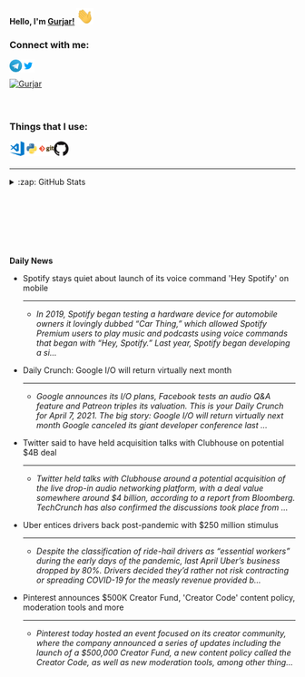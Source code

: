 #### Hello, I'm [Gurjar!](https://GurjarKing.github.io) <img src="https://raw.githubusercontent.com/ABSphreak/ABSphreak/master/gifs/Hi.gif" width="30px"></h2>


### Connect with me:

[<img align="left" alt="Gurjar | Telegram" width="22px" src="https://raw.githubusercontent.com/github/explore/80688e429a7d4ef2fca1e82350fe8e3517d3494d/topics/telegram/telegram.png" />][Telegram]
[<img align="left" alt="Gurjar | Twitter" width="22px" src="https://raw.githubusercontent.com/github/explore/80688e429a7d4ef2fca1e82350fe8e3517d3494d/topics/twitter/twitter.png" />][Twitter]
<br >
<br >
<a href="https://github.com/GurjarKing"><img src="https://komarev.com/ghpvc/?username=GurjarKing" alt="Gurjar" /></a> <br />
<br />
<br />
<!-- <br >

![](https://visitor-badge.glitch.me/badge?page_id=GurjarKing)

<br /> -->

### Things that I use:

[<img align="left" alt="Visual Studio Code" width="26px" src="https://raw.githubusercontent.com/github/explore/80688e429a7d4ef2fca1e82350fe8e3517d3494d/topics/visual-studio-code/visual-studio-code.png" />][VSCode]
[<img align="left" alt="Python" width="26px" src="https://raw.githubusercontent.com/github/explore/80688e429a7d4ef2fca1e82350fe8e3517d3494d/topics/python/python.png" />][Python]
[<img align="left" alt="Git" width="26px" src="https://raw.githubusercontent.com/github/explore/80688e429a7d4ef2fca1e82350fe8e3517d3494d/topics/git/git.png" />][Git]
[<img align="left" alt="GitHub" width="26px" src="https://raw.githubusercontent.com/github/explore/78df643247d429f6cc873026c0622819ad797942/topics/github/github.png" />][Github]

<br />
<br />

---
<details>
  <summary>:zap: GitHub Stats</summary>

<img align="left" alt="Gurjar's Github Stats" src="https://github-readme-stats.vercel.app/api?username=GurjarKing&show_icons=true&hide_border=true&count_private=true&include_all_commit=true&theme=algolia" />

</details>

<!-- ### 🔔 My latest tweet
<a href="https://twitter.com/Gurjar_King43" target="_blank">
	<img src="https://github.com/GurjarKing/GurjarKing/raw/master/tweet.png" width="70%" align="center" alt="Click to view on Twitter" title="My latest tweet, as an image"/>
</a> -->
<br>

<pre>

</pre>

<!-- **Quote of the hour:**

{qoth}

~ {qoth_author}
<pre>

</pre> -->
<br>
<pre>


</pre>
<strong>Daily News</strong>
  
  - Spotify stays quiet about launch of its voice command 'Hey Spotify' on mobile
     <hr/>
     
      - *In 2019, Spotify began testing a hardware device for automobile owners it lovingly dubbed “Car Thing,” which allowed Spotify Premium users to play music and podcasts using voice commands that began with “Hey, Spotify.” Last year, Spotify began developing a si…*
     
  - Daily Crunch: Google I/O will return virtually next month
      <hr/>
      
      - *Google announces its I/O plans, Facebook tests an audio Q&A feature and Patreon triples its valuation. This is your Daily Crunch for April 7, 2021. The big story: Google I/O will return virtually next month Google canceled its giant developer conference last …*
      
  - Twitter said to have held acquisition talks with Clubhouse on potential $4B deal
      <hr/>
      
      - *Twitter held talks with Clubhouse around a potential acquisition of the live drop-in audio networking platform, with a deal value somewhere around $4 billion, according to a report from Bloomberg. TechCrunch has also confirmed the discussions took place from …*
      
  - Uber entices drivers back post-pandemic with $250 million stimulus
      <hr/>
      
      - *Despite the classification of ride-hail drivers as “essential workers” during the early days of the pandemic, last April Uber’s business dropped by 80%. Drivers decided they’d rather not risk contracting or spreading COVID-19 for the measly revenue provided b…*
       
  - Pinterest announces $500K Creator Fund, 'Creator Code' content policy, moderation tools and more
      <hr/>
       
       - *Pinterest today hosted an event focused on its creator community, where the company announced a series of updates including the launch of a $500,000 Creator Fund, a new content policy called the Creator Code, as well as new moderation tools, among other thing…*
      

<br />

[VSCode]: https://code.visualstudio.com/
[Python]: https://www.python.org/
[Git]: https://git-scm.com/
[Github]: https://github.com/
[Telegram]: https://t.me/Gurjar_King/
[Twitter]: https://twitter.com/Gurjar_King43/
